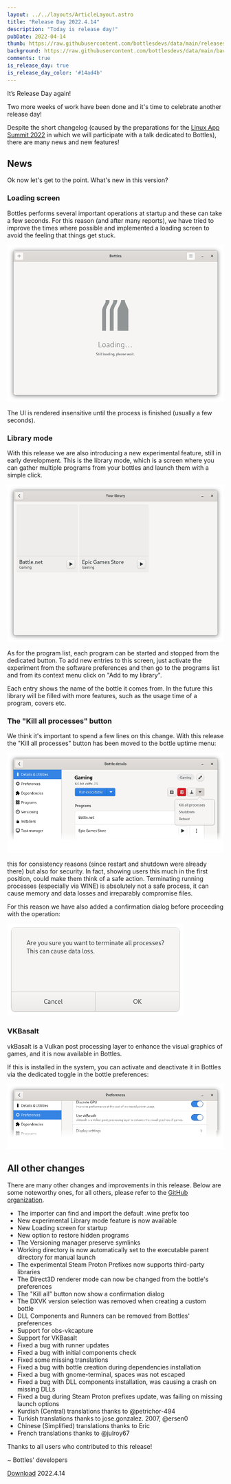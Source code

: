 ```yaml
---
layout: ../../layouts/ArticleLayout.astro
title: "Release Day 2022.4.14"
description: "Today is release day!"
pubDate: 2022-04-14
thumb: https://raw.githubusercontent.com/bottlesdevs/data/main/releases/2022.4.14/release-day.png
background: https://raw.githubusercontent.com/bottlesdevs/data/main/backgrounds/2022.4.14.png
comments: true
is_release_day: true
is_release_day_color: '#14ad4b'
---
```


It’s Release Day again!

Two more weeks of work have been done and it's time to celebrate another release day!

Despite the short changelog (caused by the preparations for the [Linux App Summit 2022](https://conf.linuxappsummit.org/event/4/timetable/#all) 
in which we will participate with a talk dedicated to Bottles), there are many 
news and new features!

## News
Ok now let's get to the point. What's new in this version?

### Loading screen
Bottles performs several important operations at startup and these can take a 
few seconds. For this reason (and after many reports), we have tried to improve 
the times where possible and implemented a loading screen to avoid the feeling 
that things get stuck.

![Bottles - Loading Screen](/uploads/bottles-loading.png)

The UI is rendered insensitive until the process is finished (usually a few 
seconds).

### Library mode
With this release we are also introducing a new experimental feature, still 
in early development. This is the library mode, which is a screen where you 
can gather multiple programs from your bottles and launch them with a simple 
click.

![Bottles - Library mode](/uploads/bottles-library-mode.png)

As for the program list, each program can be started and stopped from the 
dedicated button. To add new entries to this screen, just activate the 
experiment from the software preferences and then go to the programs list 
and from its context menu click on "Add to my library".

Each entry shows the name of the bottle it comes from. In the future this 
library will be filled with more features, such as the usage time of a program, 
covers etc.

### The "Kill all processes" button
We think it's important to spend a few lines on this change. With this release 
the "Kill all processes" button has been moved to the bottle uptime menu:

![Bottles - Kill all processes button](/uploads/bottles-kill-all.png)

this for consistency reasons (since restart and shutdown were already there) 
but also for security. In fact, showing users this much in the first position, 
could make them think of a safe action. Terminating running processes 
(especially via WINE) is absolutely not a safe process, it can cause memory 
and data losses and irreparably compromise files.

For this reason we have also added a confirmation dialog before proceeding 
with the operation:

![Bottles - Kill all processes confirmation](/uploads/bottles-kill-confirm.png)

### VKBasalt
vkBasalt is a Vulkan post processing layer to enhance the visual graphics of 
games, and it is now available in Bottles.

If this is installed in the system, you can activate and deactivate it in 
Bottles via the dedicated toggle in the bottle preferences:

![Bottles - VKBasalt](/uploads/bottles-vkbasalt.png)


## All other changes
There are many other changes and improvements in this release. Below are some noteworthy ones, for all others, please refer to the [GitHub organization](https://github.com/bottlesdevs).

  * The importer can find and import the default .wine prefix too
  * New experimental Library mode feature is now available
  * New Loading screen for startup
  * New option to restore hidden programs
  * The Versioning manager preserve symlinks
  * Working directory is now automatically set to the executable parent directory for manual launch
  * The experimental Steam Proton Prefixes now supports third-party libraries
  * The Direct3D renderer mode can now be changed from the bottle's preferences
  * The "Kill all" button now show a confirmation dialog
  * The DXVK version selection was removed when creating a custom bottle
  * DLL Components and Runners can be removed from Bottles' preferences
  * Support for obs-vkcapture
  * Support for VKBasalt
  * Fixed a bug with runner updates
  * Fixed a bug with initial components check
  * Fixed some missing translations
  * Fixed a bug with bottle creation during dependencies installation
  * Fixed a bug with gnome-terminal, spaces was not escaped
  * Fixed a bug with DLL components installation, was causing a crash on missing DLLs
  * Fixed a bug during Steam Proton prefixes update, was failing on missing launch options
  * Kurdish (Central) translations thanks to @petrichor-494
  * Turkish translations thanks to jose.gonzalez. 2007, @ersen0
  * Chinese (Simplified) translations thanks to Eric
  * French translations thanks to @julroy67

Thanks to all users who contributed to this release!

~ Bottles' developers

<a class="button" href="/download" style="">Download</a> 2022.4.14
